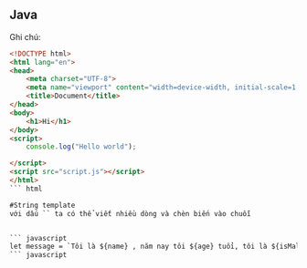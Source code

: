 ## Java

Ghi chú:

```html 
<!DOCTYPE html>
<html lang="en">
<head>
    <meta charset="UTF-8">
    <meta name="viewport" content="width=device-width, initial-scale=1.0">
    <title>Document</title>
</head>
<body>
    <h1>Hi</h1>
</body>
<script>
    console.log("Hello world");

</script>
<script src="script.js"></script>
</html>
``` html

#String template
với dấu `` ta có thể viết nhiều dòng và chèn biến vào chuỗi


``` javascript
let message = `Tôi là ${name} , năm nay tôi ${age} tuổi, tôi là ${isMale ? "nam" : "nữ"}`;```
``` javascript


